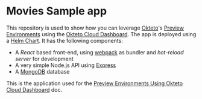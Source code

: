 # Movies Sample app

This repository is used to show how you can leverage [Okteto](https://github.com/okteto/okteto)'s [Preview Environments](https://www.okteto.com/docs/cloud/preview-environments/preview-environments/) using the [Okteto Cloud Dashboard](https://www.okteto.com/docs/cloud/preview-environments/dashboard/). The app is deployed using a [Helm Chart](https://github.com/okteto/movies-preview-environments/tree/main/chart). It has the following components:

- A *React* based front-end, using [webpack](https://webpack.js.org) as bundler and *hot-reload server* for development
- A very simple Node.js API using [Express](https://expressjs.com)
- A [MongoDB](https://www.mongodb.com) database

This is the application used for the [Preview Environments Using Okteto Cloud Dashboard](https://www.okteto.com/docs/cloud/preview-environments/dashboard/) doc.
